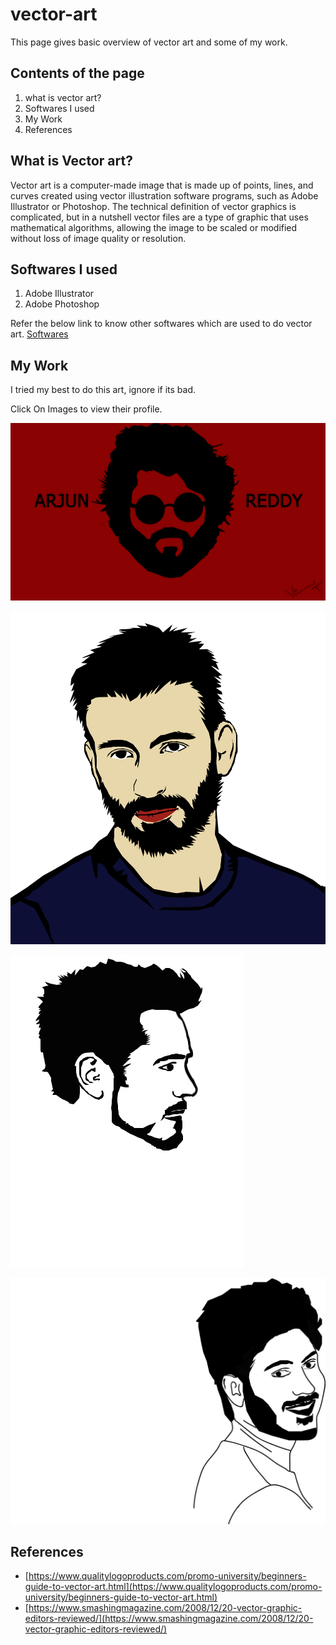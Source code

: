 # vector-art

This page gives basic overview of vector art and some of my work.


## Contents of the page

1. what is vector art?
2. Softwares I used
3. My Work
4. References

## What is Vector art?

Vector art is a computer-made image that is made up of points, lines, and curves created using vector illustration software programs, such as Adobe Illustrator or Photoshop. The technical definition of vector graphics is complicated, but in a nutshell vector files are a type of graphic that uses mathematical algorithms, allowing the image to be scaled or modified without loss of image quality or resolution.

## Softwares I used

1. Adobe Illustrator 
2. Adobe Photoshop

Refer the below link to know other softwares which are used to do vector art.
[Softwares](https://www.smashingmagazine.com/2008/12/20-vector-graphic-editors-reviewed/)

## My Work
I tried my best to do this art, ignore if its bad.

Click On Images to view their profile.

[![Arjun Reddy](AR2.0.jpg)](https://en.wikipedia.org/wiki/Vijay_Deverakonda)

[![Captain America](cap.jpg)](https://en.wikipedia.org/wiki/Chris_Evans_(actor))

[![Robert](RD.jpg)](https://en.wikipedia.org/wiki/Robert_Downey_Jr.)

[![Sam](sam1.jpg)](https://www.facebook.com/imsumanth03)


## References

* [https://www.qualitylogoproducts.com/promo-university/beginners-guide-to-vector-art.html](https://www.qualitylogoproducts.com/promo-university/beginners-guide-to-vector-art.html)
* [https://www.smashingmagazine.com/2008/12/20-vector-graphic-editors-reviewed/](https://www.smashingmagazine.com/2008/12/20-vector-graphic-editors-reviewed/)
